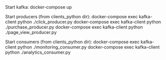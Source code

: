 Start kafka: docker-compose up

Start producers (from clients_python dir):
docker-compose exec kafka-client python ./click_producer.py
docker-compose exec kafka-client python ./purchase_producer.py
docker-compose exec kafka-client python ./page_view_producer.py

Start consumers (from clients_python dir):
docker-compose exec kafka-client python ./monitoring_consumer.py
docker-compose exec kafka-client python ./analytics_consumer.py

